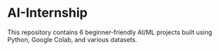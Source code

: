 # AI-Internship
This repository contains 6 beginner-friendly AI/ML projects built using Python, Google Colab, and various datasets.
